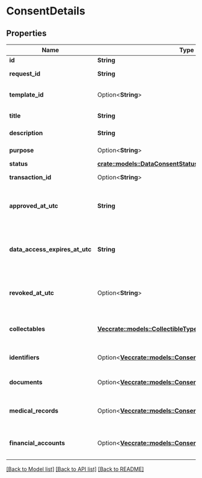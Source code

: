 # ConsentDetails

## Properties

Name | Type | Description | Notes
------------ | ------------- | ------------- | -------------
**id** | **String** | Consent id. | 
**request_id** | **String** | Consent request id. | 
**template_id** | Option<**String**> | Consent request template id. | [optional]
**title** | **String** | Consent title. | 
**description** | **String** | Consent description. | 
**purpose** | Option<**String**> | Consent purpose. | [optional]
**status** | [**crate::models::DataConsentStatus**](DataConsentStatus.md) |  | 
**transaction_id** | Option<**String**> | Transaction id. | [optional]
**approved_at_utc** | **String** | Consent approval datetime in UTC timezone. | 
**data_access_expires_at_utc** | **String** | Data access expiration datetime in UTC timezone. | 
**revoked_at_utc** | Option<**String**> | Consent revocation datetime in UTC timezone. | [optional]
**collectables** | [**Vec<crate::models::CollectibleTypes>**](CollectibleTypes.md) | List of supported collectible types. | 
**identifiers** | Option<[**Vec<crate::models::ConsentedIdentifier>**](ConsentedIdentifier.md)> | Consented identity details. | [optional]
**documents** | Option<[**Vec<crate::models::ConsentedDocument>**](ConsentedDocument.md)> | List of consented documents. | [optional]
**medical_records** | Option<[**Vec<crate::models::ConsentedMedicalRecord>**](ConsentedMedicalRecord.md)> | List of consented medical records. | [optional]
**financial_accounts** | Option<[**Vec<crate::models::ConsentedFinancialAccountField>**](ConsentedFinancialAccountField.md)> | List of consented financial accounts. | [optional]

[[Back to Model list]](../README.md#documentation-for-models) [[Back to API list]](../README.md#documentation-for-api-endpoints) [[Back to README]](../README.md)


